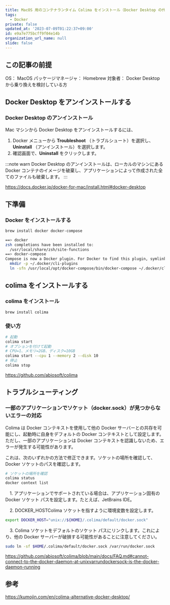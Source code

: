 ```yaml
---
title: MacOS 用のコンテナランタイム Colima をインストール（Docker Desktop の代替）
tags:
  - Docker
private: false
updated_at: '2023-07-09T01:22:37+09:00'
id: e9a7e775bcff9f04e14b
organization_url_name: null
slide: false
---
```

## この記事の前提

OS： MacOS
パッケージマネージャ： Homebrew 
対象者： Docker Desktop から乗り換えを検討している方

## Docker Desktop をアンインストールする

### Docker Desktop のアンインストール
Mac マシンから Docker Desktop をアンインストールするには、

1. Docker メニューから **Troubleshoot** （トラブルシュート）を選択し、 **Uninstall** （アンインストール）を選択します。
1. 確認画面で、**Uninstall** をクリックします。

:::note warn
Docker Desktop のアンインストールは、ローカルのマシンにある Docker コンテナのイメージを破棄し、アプリケーションによって作成された全てのファイルも破棄します。
:::

https://docs.docker.jp/docker-for-mac/install.html#docker-desktop

## 下準備

### Docker をインストールする

```bash
brew install docker docker-compose

==> docker
zsh completions have been installed to:
  /usr/local/share/zsh/site-functions
==> docker-compose
Compose is now a Docker plugin. For Docker to find this plugin, symlink it:
  mkdir -p ~/.docker/cli-plugins
  ln -sfn /usr/local/opt/docker-compose/bin/docker-compose ~/.docker/cli-plugins/docker-compose
```

## colima をインストールする

### colima をインストール

```bash
brew install colima
```

### 使い方

```sh
# 起動
colima start
# オプションを付けて起動
# CPU=1、メモリ=2GB、ディスク=10GB
colima start --cpu 1 --memory 2 --disk 10
# 停止
colima stop
```

https://github.com/abiosoft/colima

## トラブルシューティング

### 一部のアプリケーションでソケット（docker.sock）が見つからないエラーの対応

Colima は Docker コンテキストを使用して他の Docker サーバーとの共存を可能にし、起動時に自身をデフォルトの Docker コンテキストとして設定します。
ただし、一部のアプリケーションは Docker コンテキストを認識しないため、エラーが発生する可能性があります。

これは、次のいずれかの方法で修正できます。ソケットの場所を確認して、Docker ソケットのパスを確認します。

```sh
# ソケットの場所を確認
colima status
docker context list
```

　1. アプリケーションでサポートされている場合は、アプリケーション固有の Docker ソケット パスを設定します。たとえば、JetBrains IDE。

　2. DOCKER_HOSTColima ソケットを指すように環境変数を設定します。

```sh
export DOCKER_HOST="unix://${HOME}/.colima/default/docker.sock"
```

　3. Colima ソケットをデフォルトのソケット パスにリンクします。これにより、他の Docker サーバーが破損する可能性があることに注意してください。

```sh
sudo ln -sf $HOME/.colima/default/docker.sock /var/run/docker.sock
```

https://github.com/abiosoft/colima/blob/main/docs/FAQ.md#cannot-connect-to-the-docker-daemon-at-unixvarrundockersock-is-the-docker-daemon-running

## 参考

https://kumojin.com/en/colima-alternative-docker-desktop/
